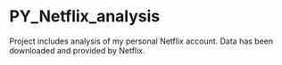 # PY_Netflix_analysis
Project includes analysis of my personal Netflix account. Data has been downloaded and provided by Netflix.
